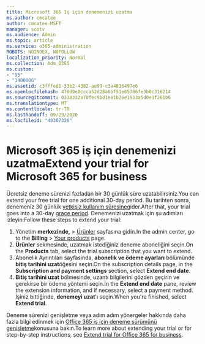 ```yaml
---
title: Microsoft 365 Iş için denemenizi uzatma
ms.author: cmcatee
author: cmcatee-MSFT
manager: scotv
ms.audience: Admin
ms.topic: article
ms.service: o365-administration
ROBOTS: NOINDEX, NOFOLLOW
localization_priority: Normal
ms.collection: Adm_O365
ms.custom:
- "95"
- "1400006"
ms.assetid: c3fffed1-33b2-4382-ae99-c3a4816497e6
ms.openlocfilehash: 470d9e0ccca52d28a6bf51e65706fe3b0c316214
ms.sourcegitcommit: 0338332a70fec9bd1e81b26e1933a5d0e3f261b6
ms.translationtype: MT
ms.contentlocale: tr-TR
ms.lasthandoff: 09/29/2020
ms.locfileid: "48307326"
---
```

# <a name="extend-your-trial-for-microsoft-365-for-business"></a><span data-ttu-id="0c0ea-102">Microsoft 365 iş için denemenizi uzatma</span><span class="sxs-lookup"><span data-stu-id="0c0ea-102">Extend your trial for Microsoft 365 for business</span></span>

<span data-ttu-id="0c0ea-103">Ücretsiz deneme sürenizi fazladan bir 30 günlük süre uzatabilirsiniz.</span><span class="sxs-lookup"><span data-stu-id="0c0ea-103">You can extend your free trial for one additional 30-day period.</span></span> <span data-ttu-id="0c0ea-104">Bu tarihten sonra, denemeniz 30 günlük [yetkisiz kullanım süresine](https://docs.microsoft.com/alchemyinsights/grace-period-for-microsoft-365-free-trial)gider.</span><span class="sxs-lookup"><span data-stu-id="0c0ea-104">After that, your trial goes into a 30-day [grace period](https://docs.microsoft.com/alchemyinsights/grace-period-for-microsoft-365-free-trial).</span></span> <span data-ttu-id="0c0ea-105">Denemenizi uzatmak için şu adımları izleyin:</span><span class="sxs-lookup"><span data-stu-id="0c0ea-105">Follow these steps to extend your trial:</span></span>
  
1. <span data-ttu-id="0c0ea-106">Yönetim **merkezinde,** \> [Ürünler](https://go.microsoft.com/fwlink/p/?linkid=842054) sayfasına gidin.</span><span class="sxs-lookup"><span data-stu-id="0c0ea-106">In the admin center, go to the **Billing** \> [Your products](https://go.microsoft.com/fwlink/p/?linkid=842054) page.</span></span>
2. <span data-ttu-id="0c0ea-107">**Ürünler** sekmesinde, uzatmak istediğiniz deneme aboneliğini seçin.</span><span class="sxs-lookup"><span data-stu-id="0c0ea-107">On the **Products** tab, select the trial subscription that you want to extend.</span></span>
3. <span data-ttu-id="0c0ea-108">Abonelik Ayrıntıları sayfasında, **abonelik ve ödeme ayarları** bölümünde **bitiş tarihini uzat**öğesini seçin.</span><span class="sxs-lookup"><span data-stu-id="0c0ea-108">On the subscription details page, in the **Subscription and payment settings** section, select **Extend end date**.</span></span>
4. <span data-ttu-id="0c0ea-109">**Bitiş tarihini uzat** bölmesinde, uzantı bilgilerini gözden geçirin ve gerekirse bir ödeme yöntemi seçin.</span><span class="sxs-lookup"><span data-stu-id="0c0ea-109">In the **Extend end date** pane, review the extension information, and if necessary, select a payment method.</span></span> <span data-ttu-id="0c0ea-110">İşiniz bittiğinde, **denemeyi uzat**'ı seçin.</span><span class="sxs-lookup"><span data-stu-id="0c0ea-110">When you're finished, select **Extend trial**.</span></span>

<span data-ttu-id="0c0ea-111">Deneme sürenizi genişletme veya adım adım yönergeler hakkında daha fazla bilgi edinmek için [Office 365 iş için deneme sürümünü genişletme](https://docs.microsoft.com/microsoft-365/commerce/extend-your-trial)konusuna bakın.</span><span class="sxs-lookup"><span data-stu-id="0c0ea-111">To learn more about extending your trial or for step-by-step instructions, see [Extend trial for Office 365 for business](https://docs.microsoft.com/microsoft-365/commerce/extend-your-trial).</span></span>